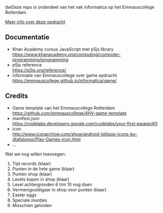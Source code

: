 dwDeze repo is onderdeel van het vak informatica op het Emmauscollege Rotterdam.

[Meer info over deze opdracht](https://informatica.emmauscollege.nl/)

## Documentatie
- Khan Academy cursus JavaScript met p5js library <br>
https://www.khanacademy.org/computing/computer-programming/programming
- p5js reference <br>
https://p5js.org/reference/
- informatie van Emmauscollege over game opdracht <br>
https://emmauscollege.github.io/informatica/game/

## Credits
- Game template van het Emmauscollege Rotterdam <br>
        https://github.com/emmauscollege/4HV-game-template
- manifest.json <br>
        https://codelabs.developers.google.com/codelabs/your-first-pwapp/#3
- icon <br>
        http://www.iconarchive.com/show/android-lollipop-icons-by-dtafalonso/Play-Games-icon.html
- ...


Wat we nog willen toevoegen:
1. Tijd records (klaar)
2. Punten in de hele game (klaar)
3. Punten shop (klaar)
4. Levels kopen in shop (klaar)
5. Level achtergronden 6 t/m 10 nog doen
6. Vermenigvuldigaar in shop voor punten (klaar)
7. Easter eggs
8. Speciale muntjes
9. Misschien geluiden